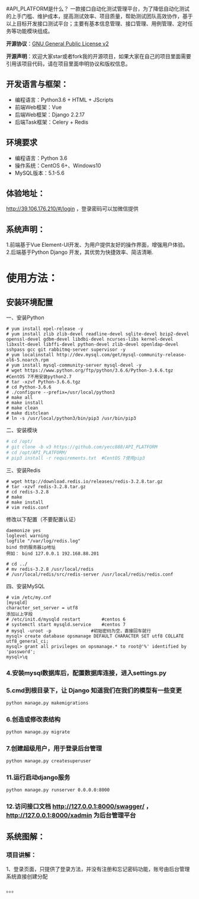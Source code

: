 #API_PLATFORM是什么？
一款接口自动化测试管理平台，为了降低自动化测试的上手门槛、维护成本，提高测试效率、项目质量，帮助测试团队高效协作，基于以上目标开发接口测试平台；主要有基本信息管理、接口管理、用例管理、定时任务等功能模块组成。

**开源协议**：[GNU General Public License v2](http://www.gnu.org/licenses/old-licenses/gpl-2.0.html)

**开源声明**：欢迎大家star或者fork我的开源项目，如果大家在自己的项目里面需要引用该项目代码，请在项目里面申明协议和版权信息。
## 开发语言与框架：
 * 编程语言：Python3.6 + HTML + JScripts
 * 前端Web框架：Vue
 * 后端Web框架：Django 2.2.17
 * 后端Task框架：Celery + Redis

## 环境要求
 * 编程语言：Python 3.6
 * 操作系统：CentOS 6+、Windows10
 * MySQL版本：5.1-5.6
## 体验地址：
http://39.106.176.210/#/login  ，登录密码可以加微信提供<br>

## 系统声明：
1.前端基于Vue Element-UI开发、为用户提供友好的操作界面，增强用户体验。<br>
2.后端基于Python Django 开发，其优势为快捷效率、简洁清晰.<br>

# 使用方法：
## 安装环境配置
一、安装Python
```
# yum install epel-release -y
# yum install zlib zlib-devel readline-devel sqlite-devel bzip2-devel openssl-devel gdbm-devel libdbi-devel ncurses-libs kernel-devel libxslt-devel libffi-devel python-devel zlib-devel openldap-devel sshpass gcc git rabbitmq-server supervisor -y
# yum localinstall http://dev.mysql.com/get/mysql-community-release-el6-5.noarch.rpm
# yum install mysql-community-server mysql-devel -y
# wget https://www.python.org/ftp/python/3.6.6/Python-3.6.6.tgz  #CentOS 7不用安装python2.7
# tar -xzvf Python-3.6.6.tgz
# cd Python-3.6.6
# ./configure --prefix=/usr/local/python3
# make all
# make install
# make clean
# make distclean  
# ln -s /usr/local/python3/bin/pip3 /usr/bin/pip3
```

二、安装模块
```bash
# cd /opt/
# git clone -b v3 https://github.com/yecc888/API_PLATFORM
# cd /opt/API_PLATFORM/
# pip3 install -r requirements.txt  #CentOS 7使用pip3
```


三、安装Redis
```
# wget http://download.redis.io/releases/redis-3.2.8.tar.gz
# tar -xzvf redis-3.2.8.tar.gz
# cd redis-3.2.8
# make
# make install
# vim redis.conf
```
修改以下配置（不要配置认证）
```
daemonize yes
loglevel warning
logfile "/var/log/redis.log"
bind 你的服务器ip地址
例如： bind 127.0.0.1 192.168.88.201
```
```
# cd ../
# mv redis-3.2.8 /usr/local/redis
# /usr/local/redis/src/redis-server /usr/local/redis/redis.conf
```
四、安装MySQL
```
# vim /etc/my.cnf
[mysqld]
character_set_server = utf8
添加以上字段
# /etc/init.d/mysqld restart     	#centos 6
# systemctl start mysqld.service 	#centos 7
# mysql -uroot -p  				#初始密码为空，直接回车就行
mysql> create database opsmanage DEFAULT CHARACTER SET utf8 COLLATE utf8_general_ci;
mysql> grant all privileges on opsmanage.* to root@'%' identified by 'password';
mysql>\q
```

### 4.安装mysql数据库后，配置数据库连接，进入settings.py<br>

### 5.cmd到根目录下，让 Django 知道我们在我们的模型有一些变更<br>
```bash
python manage.py makemigrations
```
### 6.创造或修改表结构<br>
```bash
python manage.py migrate 
```
### 7.创建超级用户，用于登录后台管理<br>
```bash
python manage.py createsuperuser
```
### 11.运行启动django服务<br>
```bash
python manage.py runserver 0.0.0.0:8000
```
### 12.访问接口文档 http://127.0.0.1:8000/swagger/ ，http://127.0.0.1:8000/xadmin 为后台管理平台<br>
## 系统图解：

### 项目讲解：
1、登录页面，只提供了登录方法，并没有注册和忘记密码功能，账号由后台管理系统直接创建分配<br>
<br>
。。。

